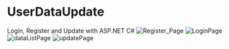 # UserDataUpdate
Login, Register and Update with ASP.NET C#
![Register_Page](https://user-images.githubusercontent.com/80588363/225970812-abf8079e-fb7b-4041-914f-c81e53c3890c.png)
![LoginPage](https://user-images.githubusercontent.com/80588363/225970823-778aeddd-db8b-4784-8d0f-e571713f3e04.png)
![dataListPage](https://user-images.githubusercontent.com/80588363/225970825-6432d473-2bf8-43a1-8142-5668fbf956b1.png)
![updatePage](https://user-images.githubusercontent.com/80588363/225971320-07120017-6880-431e-8ea2-e371628c6221.png)

